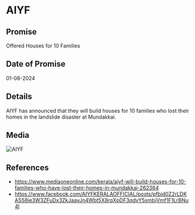 # AIYF

## Promise

Offered Houses for 10 Families

## Date of Promise

01-08-2024

## Details

AIYF has announced that they will build houses for 10 families who lost their homes in the landslide disaster at Mundakkai.

## Media

![AIYF](https://web.archive.org/web/20240809080654if_/https://scontent.fcok4-1.fna.fbcdn.net/v/t39.30808-6/453484960_1043942627119776_7827623859604286677_n.jpg?_nc_cat=106&ccb=1-7&_nc_sid=833d8c&_nc_ohc=-wIL-FIxDIkQ7kNvgFYHDRE&_nc_ht=scontent.fcok4-1.fna&cb_e2o_trans=q&oh=00_AYCIwYjYrPcU3XfBZGPK6WZaCvPR4A5IE1IyMqjSzvtzsQ&oe=66BBA3D2)

## References

- https://www.mediaoneonline.com/kerala/aiyf-will-build-houses-for-10-families-who-have-lost-their-homes-in-mundakkai-262364
- https://www.facebook.com/AIYFKERALAOFFICIAL/posts/pfbid0Z2rLDKAS58ie3W3ZFuDx3ZkJaavJn4Wbt5X8rqXpDF3qdvY5smbjVmf1F1LrBNu4l
